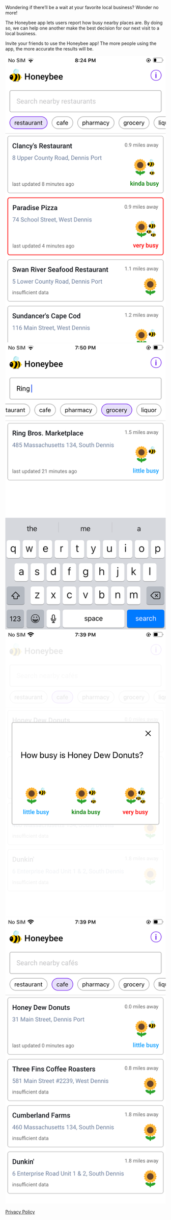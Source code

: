 Wondering if there’ll be a wait at your favorite local business? Wonder no more!

The Honeybee app lets users report how busy nearby places are. By doing so, we can help one another make the best decision for our next visit to a local business.

Invite your friends to use the Honeybee app! The more people using the app, the more accurate the results will be.

![Places List - Restaurants View](/assets/img/screenshot_one.png)
![Places List - Searching Grocery Stores View](/assets/img/screenshot_two.png)
![Places List - Submitting Report View](/assets/img/screenshot_three.png)
![Places List - Report Submitted View](/assets/img/screenshot_four.png)

[Privacy Policy](./privacy-policy.html)
